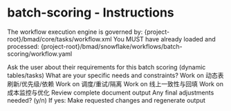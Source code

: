 # batch-scoring - Instructions

<critical>The workflow execution engine is governed by: {project-root}/bmad/core/tasks/workflow.xml</critical>
<critical>You MUST have already loaded and processed: {project-root}/bmad/snowflake/workflows/batch-scoring/workflow.yaml</critical>

<workflow>

<step n="1" goal="Understand Requirements">
<action>Ask the user about their requirements for this batch scoring (dynamic tables/tasks)</action>
<ask>What are your specific needs and constraints?</ask>
</step>

<step n="2" goal="动态表刷新/优先级/依赖">
<action>Work on 动态表刷新/优先级/依赖</action>
<template-output section="dt"/>
</step>

<step n="3" goal="调度/重试/隔离">
<action>Work on 调度/重试/隔离</action>
<template-output section="tasks"/>
</step>

<step n="4" goal="线上一致性与回填">
<action>Work on 线上一致性与回填</action>
<template-output section="accuracy"/>
</step>

<step n="5" goal="成本监控与优化">
<action>Work on 成本监控与优化</action>
<template-output section="costs"/>
</step>

<step n="6" goal="Review and Finalize">
<action>Review complete document output</action>
<ask>Any final adjustments needed? (y/n)</ask>
<check>If yes:</check>
  <action>Make requested changes and regenerate output</action>
</step>

</workflow>
